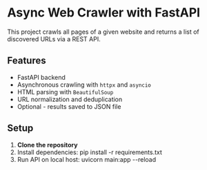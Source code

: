 # Async Web Crawler with FastAPI

This project crawls all pages of a given website and returns a list of discovered URLs via a REST API.

## Features

- FastAPI backend
- Asynchronous crawling with `httpx` and `asyncio`
- HTML parsing with `BeautifulSoup`
- URL normalization and deduplication
- Optional - results saved to JSON file

## Setup

1. **Clone the repository**
2. Install dependencies: pip install -r requirements.txt
3. Run API on local host: uvicorn main:app --reload
